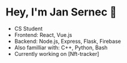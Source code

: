 # Hey, I'm Jan Sernec 👋
<ul>
  <li>CS Student</li>
  <li>Frontend: React, Vue.js </li>
  <li>Backend: Node.js, Express, Flask, Firebase<l>
    <li> Also familliar with: C++, Python, Bash</li>
    <li>Currently working on [Nft-tracker] </li>
    </ul>


<!--
**JanHuntersi/JanHuntersi** is a ✨ _special_ ✨ repository because its `README.md` (this file) appears on your GitHub profile.

Here are some ideas to get you started:

- 🔭 I’m currently working on ...
- 🌱 I’m currently learning ...
- 👯 I’m looking to collaborate on ...
- 🤔 I’m looking for help with ...
- 💬 Ask me about ...
- 📫 How to reach me: ...
- 😄 Pronouns: ...
- ⚡ Fun fact: ...
-->
